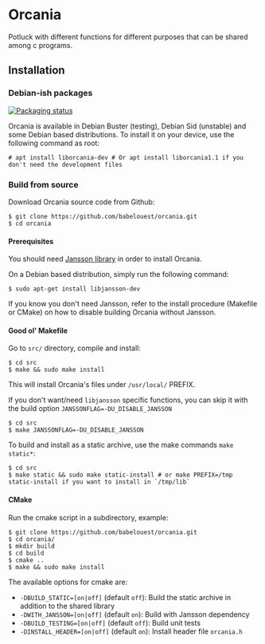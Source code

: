 # Orcania

Potluck with different functions for different purposes that can be shared among c programs.

## Installation

### Debian-ish packages

[![Packaging status](https://repology.org/badge/vertical-allrepos/orcania.svg)](https://repology.org/metapackage/orcania)

Orcania is available in Debian Buster (testing), Debian Sid (unstable) and some Debian based distributions. To install it on your device, use the following command as root:

```shell
# apt install liborcania-dev # Or apt install liborcania1.1 if you don't need the development files
```

### Build from source

Download Orcania source code from Github:

```shell
$ git clone https://github.com/babelouest/orcania.git
$ cd orcania
```

#### Prerequisites

You should need [Jansson library](http://www.digip.org/jansson/) in order to install Orcania.

On a Debian based distribution, simply run the following command:

```shell
$ sudo apt-get install libjansson-dev
```

If you know you don't need Jansson, refer to the install procedure (Makefile or CMake) on how to disable building Orcania without Jansson.

#### Good ol' Makefile

Go to `src/` directory, compile and install:

```shell
$ cd src
$ make && sudo make install
```

This will install Orcania's files under `/usr/local/` PREFIX.

If you don't want/need `libjansson` specific functions, you can skip it with the build option `JANSSONFLAG=-DU_DISABLE_JANSSON`

```
$ cd src
$ make JANSSONFLAG=-DU_DISABLE_JANSSON
```

To build and install as a static archive, use the make commands `make static*`:

```shell
$ cd src
$ make static && sudo make static-install # or make PREFIX=/tmp static-install if you want to install in `/tmp/lib`
```

#### CMake

Run the cmake script in a subdirectory, example:

```shell
$ git clone https://github.com/babelouest/orcania.git
$ cd orcania/
$ mkdir build
$ cd build
$ cmake ..
$ make && sudo make install
```

The available options for cmake are:
- `-DBUILD_STATIC=[on|off]` (default `off`): Build the static archive in addition to the shared library
- `-DWITH_JANSSON=[on|off]` (default `on`): Build with Jansson dependency
- `-DBUILD_TESTING=[on|off]` (default `off`): Build unit tests
- `-DINSTALL_HEADER=[on|off]` (default `on`): Install header file `orcania.h`
